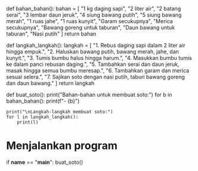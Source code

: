 def bahan_bahan():
    bahan = [
        "1 kg daging sapi",
        "2 liter air",
        "2 batang serai",
        "3 lembar daun jeruk",
        "4 siung bawang putih",
        "5 siung bawang merah",
        "1 ruas jahe",
        "1 ruas kunyit",
        "Garam secukupnya",
        "Merica secukupnya",
        "Bawang goreng untuk taburan",
        "Daun bawang untuk taburan",
        "Nasi putih"
    ]
    return bahan

def langkah_langkah():
    langkah = [
        "1. Rebus daging sapi dalam 2 liter air hingga empuk.",
        "2. Haluskan bawang putih, bawang merah, jahe, dan kunyit.",
        "3. Tumis bumbu halus hingga harum.",
        "4. Masukkan bumbu tumis ke dalam panci rebusan daging.",
        "5. Tambahkan serai dan daun jeruk, masak hingga semua bumbu meresap.",
        "6. Tambahkan garam dan merica sesuai selera.",
        "7. Sajikan soto dengan nasi putih, taburi bawang goreng dan daun bawang."
    ]
    return langkah

def buat_soto():
    print("Bahan-bahan untuk membuat soto:")
    for b in bahan_bahan():
        print(f"- {b}")

    print("\nLangkah-langkah membuat soto:")
    for l in langkah_langkah():
        print(l)

# Menjalankan program
if __name__ == "__main__":
    buat_soto()
